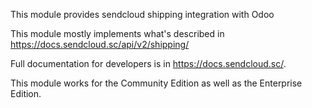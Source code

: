 This module provides sendcloud shipping integration with Odoo

This module mostly implements what's described in https://docs.sendcloud.sc/api/v2/shipping/

Full documentation for developers is in https://docs.sendcloud.sc/.

This module works for the Community Edition as well as the Enterprise Edition.